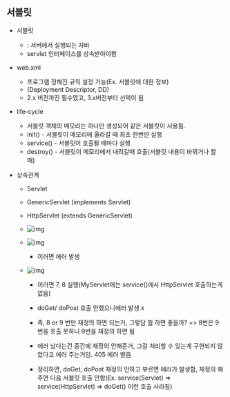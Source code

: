 ## 서블릿

- 서블릿

  - : 서버에서 실행되는 자바
  - servlet 인터페이스를 상속받아야함

- web.xml

  - 프로그램 정해진 규칙 설정 가능(Ex. 서블릿에 대한 정보)
  - (Deployment Descriptor, DD)
  - 2.x 버전까진 필수였고, 3.x버전부터 선택이 됨

- life-cycle

  - 서블릿 객체의 메모리는 하나만 생성되어 같은 서블릿이 사용됨.
  - init() - 서블릿이 메모리에 올라갈 때 최초 한번만 실행
  - service() - 서블릿이 호출될 때마다 실행
  - destroy() - 서블릿이 메모리에서 내려갈때 호출(서블릿 내용이 바뀌거나 할 때)

- 상속관계

  - Servlet

  - GenericServlet (implements Servlet)

  - HttpServlet (extends GenericServlet)

  - ![img](https://blog.kakaocdn.net/dn/cNWXwo/btq1bgaxrUk/UiKLqLK1HZSkEH1aJH4pWK/img.png)

  - ![img](https://blog.kakaocdn.net/dn/18iX2/btq091yreWp/CbbaoZHEzk1rNXrFnIWKaK/img.png)
    - 이러면 에러 발생

  - ![img](https://blog.kakaocdn.net/dn/l0cnI/btq1b9WxHcT/KrZg4A0dX1c984gDiYuFFk/img.png)
    - 이러면 7, 8 실행(MyServlet에는 service()에서 HttpServlet 호출하는게 없음)
    - doGet/ doPost 호출 안했으니에러 발생 x 
    - 즉, 8 or 9 번만 재정의 하면 되는거, 그렇담 뭘 하면 좋을까? => 8번은 9번을 호출 못하니 9번을 재정의 하면 됨
    - 에러 났다는건 중간에 재정의 안해준거, 그걸 처리할 수 있는게 구현되지 않았다고 에러 주는거임. 405 에러 뱉음

    - 정리하면, doGet, doPost 재정의 안하고 부르면 에러가 발생함, 재정의 해주면 다음 서블릿 호출 안함(Ex. service(Servlet) => service(HttpServlet) => doGet() 이런 호출 사라짐)